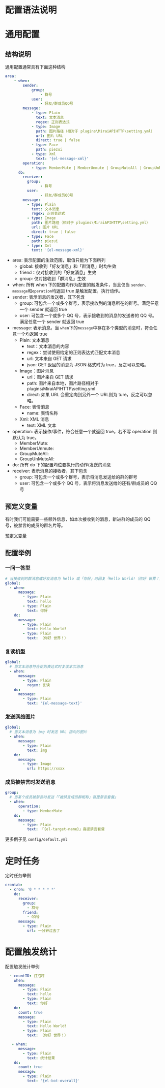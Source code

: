 # 配置语法说明

# 通用配置

## 结构说明

通用配置通常具有下面这种结构

```yml
area:
    - when:
        sender: 
            group:
                - 群号
            user:
                - 好友/群成员QQ号
        message:
            - type: Plain
              text: 文本消息
              regex: 正则表达式
            - type: Image
              path: 图片路径（相对于 plugins\MiraiAPIHTTP\setting.yml）
              url: 图片 URL
              direct: true | false
            - type: Face
              path: piezui
            - type: Xml
              text: '{el-message-xml}'
        operation:
            - type: MemberMute | MemberUnmute | GroupMuteAll | GroupUnMuteAll
      do:
        receiver:
          group:
                - 群号
          user:
                - 好友/群成员QQ号
        message:
          - type: Plain
            text: 文本消息
            regex: 正则表达式
          - type: Image
            path: 图片路径（相对于 plugins\MiraiAPIHTTP\setting.yml）
            url: 图片 URL
            direct: true | false
          - type: Face
            path: piezui
          - type: Xml
            text: '{el-message-xml}'
```

+ area: 表示配置的生效范围，取值只能为下面所列 
    + global: 接收到「好友消息」和「群消息」时均生效
    + friend：仅对接收到的「好友消息」生效
    + group: 仅对接收到「群消息」生效
+ when: 所有 when 下的配置均作为配置的触发条件，当且仅当 `sender`、`message`和`operation`均返回 true 是触发配置，执行动作。
+ sender: 表示消息的发送者，其下包含
    + group: 可包含一个或多个群号，表示接收到的消息所在的群号。满足任意一个 sender 就返回 true
    + user: 可包含一个或多个 QQ 号，表示接收到的消息的发送者的 QQ 号。满足任意一个 sender 就返回 true
+ message: 表示消息。当 `when`下的`message`中存在多个类型的消息时，符合任意一个均返回 true
    + Plain: 文本消息
        + text：文本消息的内容
        + regex：尝试使用给定的正则表达式匹配文本消息
        + url: 文本来自 GET 请求
        + json: GET 返回的消息为 JSON 格式时为 true，反之可以忽略。
    + Image：图片消息
        + url：图片来自 GET 请求
        + path: 图片来自本地，图片路径相对于 plugins\MiraiAPIHTTP\setting.yml
        + direct: 如果 URL 会重定向到另外一个 URL则为 ture，反之可以忽略。
    + Face: 表情消息
        + name: 表情名称
    + Xml: XML 消息
        + text: XML 文本
+ operation: 表示操作/事件，符合任意一个就返回 true，若不写 operation 则默认为 true。
    + MemberMute:
    + MemberUnmute:
    + GroupMuteAll:
    + GroupUnMuteAll: 
+ do: 所有 do 下的配置均位要执行的动作/发送的消息
+ receiver: 表示消息的接收者，其下包含
    + group: 可包含一个或多个群号，表示将消息发送给的群的群号
    + user: 可包含一个或多个 QQ 号，表示将消息发送给的还有/群成员的 QQ 号

## 预定义变量

有时我们可能需要一些额外信息，如本次接收到的消息，新进群的成员的 QQ 号，被禁言的成员的群名片等。

[预定义变量](pre-def-var.md)

## 配置举例

### 一问一答型

```yml
# 当接收到的群消息或好友消息为 hello 或「你好」时回复「Hello World!（你好 世界！）」
global:
  - when:
      message:
        - type: Plain
          text: hello
        - type: Plain
          text: 你好
    do:
      message:
        - type: Plain
          text: Hello World!
        - type: Plain
          text: （你好 世界！）
```

### 复读机型

```yml
global:
  # 当文本消息符合正则表达式时复读本次消息
  - when:
      message:
        - type: Plain
          regex: 复读
    do:
      message:
        - type: Plain
          text: '{el-message-text}'
```

### 发送网络图片

```yml
global:
  # 当文本消息为 img 时发送 URL 指向的图片
  - when:
      message:
        - type: Plain
          text: img
    do:
      message:
        - type: Image
          url: https://xxxx
```

### 成员被禁言时发送消息

```yml
group:
  # 当某个成员被禁言时发送「「被禁言成员群昵称」喜提禁言套餐」
  - when:
      operation:
        - type: MemberMute
    do:
      message:
        - type: Plain
          text: 「{el-target-name}」喜提禁言套餐
```

更多例子见 `config/default.yml`

# 定时任务

定时任务举例

```yml
crontab:
  - cron: '0 * * * * *'
    do:
      receiver:
        group:
          - 群号
        friend:
          - QQ号
      message:
        - type: Plain
          url: 一分钟过去了
```

# 配置触发统计

配置触发统计举例

```yml
  - countID: 打招呼
    when:
      message:
        - type: Plain
          text: hello
        - type: Plain
          text: 你好
    do:
      count: true
      message:
        - type: Plain
          text: Hello World!
        - type: Plain
          text: （你好 世界！）

   - when:
      message:
        - type: Plain
          text: 统计结果
    do:
      count: true
      message:
        - type: Plain
          text: '{el-bot-overall}'
```
